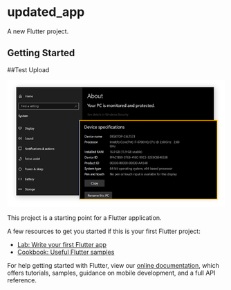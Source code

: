 # updated_app

A new Flutter project.

## Getting Started

##Test Upload


![alt text](https://github.com/AY2020-2021-CpE-OJT/ALVAREZ-TASK004/blob/main/appimages/specs.png?raw=true)

This project is a starting point for a Flutter application.

A few resources to get you started if this is your first Flutter project:

- [Lab: Write your first Flutter app](https://flutter.dev/docs/get-started/codelab)
- [Cookbook: Useful Flutter samples](https://flutter.dev/docs/cookbook)

For help getting started with Flutter, view our
[online documentation](https://flutter.dev/docs), which offers tutorials,
samples, guidance on mobile development, and a full API reference.
